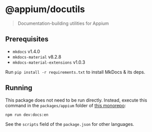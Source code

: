 # @appium/docutils

> Documentation-building utilities for Appium

## Prerequisites

- `mkdocs` v1.4.0
- `mkdocs-material` v8.2.8
- `mkdocs-material-extensions` v1.0.3

Run `pip install -r requirements.txt` to install MkDocs & its deps.

## Running

This package does not need to be run directly. Instead, execute this command in the `packages/appium` folder of [this monorepo](https://github.com/appium/appium):

```bash
npm run dev:docs:en
````

See the `scripts` field of the `package.json` for other languages.
